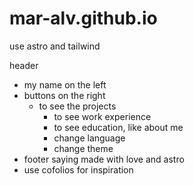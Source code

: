 # mar-alv.github.io
use astro and tailwind

header
 - my name on the left
 - buttons on the right
     - to see the projects
		 - to see work experience
		 - to see education, like about me
		 - change language
		 - change theme
- footer saying made with love and astro
- use cofolios for inspiration
